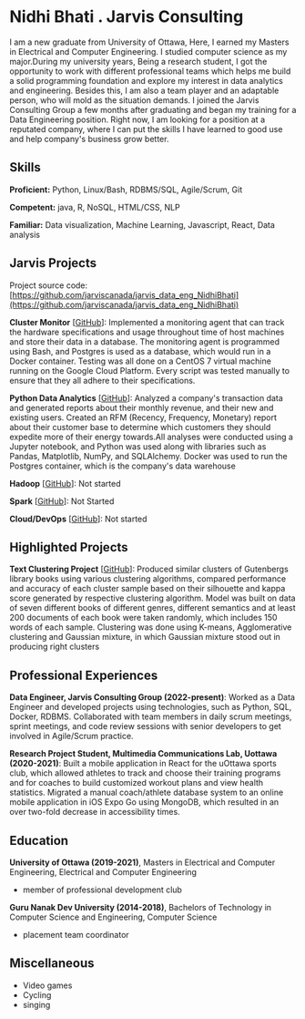 # Nidhi Bhati . Jarvis Consulting

I am a new graduate from University of Ottawa, Here, I earned my Masters in Electrical and Computer Engineering. I studied computer science as my major.During my university years, Being a research student, I got the opportunity to work with different professional teams which helps me build a solid programming foundation and explore my interest in data analytics and engineering. Besides this, I am also a team player and an adaptable person, who will mold as the situation demands. I joined the Jarvis Consulting Group a few months after graduating and began my training for a Data Engineering position. Right now, I am looking for a position at a reputated company, where I can put the skills I have learned to good use and help company's business grow better.

## Skills

**Proficient:** Python, Linux/Bash, RDBMS/SQL, Agile/Scrum, Git

**Competent:** java, R, NoSQL, HTML/CSS, NLP

**Familiar:** Data visualization, Machine Learning, Javascript, React, Data analysis

## Jarvis Projects

Project source code: [https://github.com/jarviscanada/jarvis_data_eng_NidhiBhati](https://github.com/jarviscanada/jarvis_data_eng_NidhiBhati)


**Cluster Monitor** [[GitHub](https://github.com/jarviscanada/jarvis_data_eng_NidhiBhati/tree/master/linux_sql)]:  Implemented a monitoring agent that can track the hardware specifications and usage throughout time of host machines and store their data in a database. The monitoring agent is programmed using Bash, and Postgres is used as a database, which would run in a Docker container. Testing was all done on a CentOS 7 virtual machine running on the Google Cloud Platform. Every script was tested manually to ensure that they all adhere to their specifications.

**Python Data Analytics** [[GitHub](https://github.com/jarviscanada/jarvis_data_eng_NidhiBhati/tree/master/python_data_analytics)]: Analyzed a company's transaction data and generated reports about their monthly revenue, and their new and existing users. Created an RFM (Recency, Frequency, Monetary) report about their customer base to determine which customers they should expedite more of their energy towards.All analyses were conducted using a Jupyter notebook, and Python was used along with libraries such as Pandas, Matplotlib, NumPy, and SQLAlchemy. Docker was used to run the Postgres container, which is the company's data warehouse

**Hadoop** [[GitHub](https://github.com/jarviscanada/jarvis_data_eng_NidhiBhati/tree/master/hadoop)]: Not started

**Spark** [[GitHub](https://github.com/jarviscanada/jarvis_data_eng_NidhiBhati/tree/master/spark)]: Not Started

**Cloud/DevOps** [[GitHub](https://github.com/jarviscanada/jarvis_data_eng_NidhiBhati/tree/master/cloud_devops)]: Not started


## Highlighted Projects
**Text Clustering Project** [[GitHub](https://github.com/Nidhibhati51/NLP_clustering)]: Produced similar clusters of Gutenbergs library books using various clustering algorithms, compared performance and accuracy of each cluster sample based on their silhouette and kappa score generated by respective clustering algorithm. Model was built on data of seven different books of different genres, different semantics and at least 200 documents of each book were taken randomly, which includes 150 words of each sample. Clustering was done using K-means, Agglomerative clustering and Gaussian mixture, in which Gaussian mixture stood out in producing right clusters


## Professional Experiences

**Data Engineer, Jarvis Consulting Group (2022-present)**: Worked as a Data Engineer and developed projects using technologies, such as Python, SQL,  Docker, RDBMS. Collaborated with team members in daily scrum meetings, sprint meetings, and code review sessions with senior developers to get involved in Agile/Scrum practice.

**Research Project Student, Multimedia Communications Lab, Uottawa (2020-2021)**: Built a mobile application in React for the uOttawa sports club, which allowed athletes to track and choose their training programs and for coaches to build customized workout plans and view health statistics. Migrated a manual coach/athlete database system to an online mobile application in iOS Expo Go using MongoDB, which resulted in an over two-fold decrease in accessibility times.


## Education
**University of Ottawa (2019-2021)**, Masters in Electrical and Computer Engineering, Electrical and Computer Engineering
- member of professional development club

**Guru Nanak Dev University (2014-2018)**, Bachelors of Technology in Computer Science and Engineering, Computer Science
- placement team coordinator


## Miscellaneous
- Video games
- Cycling
- singing
